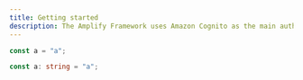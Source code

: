 ```yaml
---
title: Getting started
description: The Amplify Framework uses Amazon Cognito as the main authentication provider. Learn how to handle user registration, authentication, account recovery & other operations. 
---
```


<amplify-code-block-switcher tab-heading-list="JavaScript, TypeScript">

```js
const a = "a";
```

```ts
const a: string = "a";
```

</amplify-code-block-switcher>

<inline-fragment platform="js" src="/fragments/js/getting-started.md"></inline-fragment>
<inline-fragment platform="ios" src="~/sdk/auth/fragments/ios/getting-started.md"></inline-fragment>
<inline-fragment platform="android" src="~/sdk/auth/fragments/android/getting-started.md"></inline-fragment>
